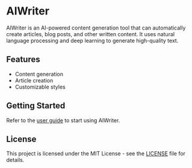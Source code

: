 # AIWriter

AIWriter is an AI-powered content generation tool that can automatically create articles, blog posts, and other written content. It uses natural language processing and deep learning to generate high-quality text.

## Features
- Content generation
- Article creation
- Customizable styles

## Getting Started
Refer to the [user guide](docs/user_manual.md) to start using AIWriter.

## License
This project is licensed under the MIT License - see the [LICENSE](LICENSE) file for details.
